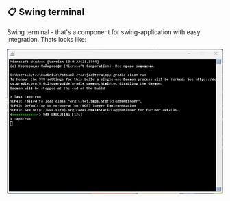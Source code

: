 ## :clipboard: Swing terminal
Swing terminal - that's a component for swing-application with easy integration.
Thats looks like:

![alt text](https://github.com/Jankbyte/swing-terminal/blob/main/images/terminal.png)
